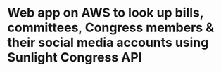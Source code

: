 # Web app on AWS to look up bills, committees, Congress members & their social media accounts using Sunlight Congress API
